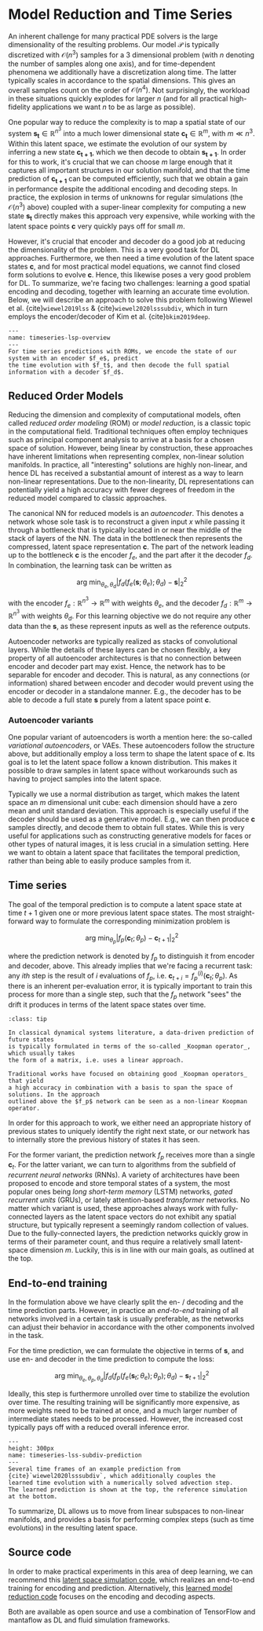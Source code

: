 Model Reduction and Time Series
=======================

An inherent challenge for many practical PDE solvers is the large dimensionality of the resulting problems.
Our model $\mathcal{P}$ is typically discretized with $\mathcal{O}(n^3)$ samples for a 3 dimensional 
problem (with $n$ denoting the number of samples along one axis), 
and for time-dependent phenomena we additionally have a discretization along
time. The latter typically scales in accordance to the spatial dimensions. This gives an
overall samples count on the order of $\mathcal{O}(n^4)$. Not surprisingly, 
the workload in these situations quickly explodes for larger $n$ (and for all practical high-fidelity applications we want $n$ to be as large as possible).

One popular way to reduce the complexity is to map a spatial state of our system $\mathbf{s_t} \in \mathbb{R}^{n^3}$
into a much lower dimensional state $\mathbf{c_t} \in \mathbb{R}^{m}$, with $m \ll n^3$. Within this latent space,
we estimate the evolution of our system by inferring a new state $\mathbf{c_{t+1}}$, which we then decode to obtain $\mathbf{s_{t+1}}$. In order for this to work, it's crucial that we can choose $m$ large enough that it captures all important structures in our solution manifold, and that the time prediction of $\mathbf{c_{t+1}}$ can be computed efficiently, such that we obtain a gain in performance despite the additional encoding and decoding steps. In practice, the explosion in terms of unknowns for regular simulations (the $\mathcal{O}(n^3)$ above) coupled with a super-linear complexity for computing a new state $\mathbf{s_t}$ directly makes this approach very expensive, while working with the latent space points $\mathbf{c}$ very quickly pays off for small $m$.

However, it's crucial that encoder and decoder do a good job at reducing the dimensionality of the problem. This is a very good task for DL approaches. Furthermore, we then need a time evolution of the latent space states $\mathbf{c}$, and for most practical model equations, we cannot find closed form solutions to evolve $\mathbf{c}$. Hence, this likewise poses a very good problem for DL. To summarize, we're facing two challenges: learning a good spatial encoding and decoding, together with learning an accurate time evolution.
Below, we will describe an approach to solve this problem following Wiewel et al.
{cite}`wiewel2019lss` & {cite}`wiewel2020lsssubdiv`, which in turn employs 
the encoder/decoder of Kim et al. {cite}`bkim2019deep`.


```{figure} resources/others-timeseries-lsp-overview.jpg
---
name: timeseries-lsp-overview
---
For time series predictions with ROMs, we encode the state of our system with an encoder $f_e$, predict 
the time evolution with $f_t$, and then decode the full spatial information with a decoder $f_d$.
```


## Reduced Order Models 

Reducing the dimension and complexity of computational models, often called _reduced order modeling_ (ROM) or _model reduction_, is a classic topic in the computational field. Traditional techniques often employ techniques such as principal component analysis to arrive at a basis for a chosen space of solution. However, being linear by construction, these approaches have inherent limitations when representing complex, non-linear solution manifolds. In practice, all "interesting" solutions are highly non-linear, and hence DL has received a substantial amount of interest as a way to learn non-linear representations. Due to the non-linearity, DL representations can potentially yield a high accuracy with fewer degrees of freedom in the reduced model compared to classic approaches.

The canonical NN for reduced models is an _autoencoder_. This denotes a network whose sole task is to reconstruct a given input $x$ while passing it through a bottleneck that is typically located in or near the middle of the stack of layers of the NN. The data in the bottleneck then represents the compressed, latent space representation $\mathbf{c}$. The part of the network leading up to the bottleneck  $\mathbf{c}$ is the encoder $f_e$, and the part after it the decoder $f_d$. In combination, the learning task can be written as

$$
\text{arg min}_{\theta_e,\theta_d} | f_d( f_e(\mathbf{s};\theta_e) ;\theta_d) - \mathbf{s} |_2^2
$$

with the encoder
$f_e: \mathbb{R}^{n^3} \rightarrow \mathbb{R}^{m}$ with weights $\theta_e$,
and the decoder 
$f_d: \mathbb{R}^{m} \rightarrow \mathbb{R}^{n^3}$ with weights $\theta_d$. For this
learning objective we do not require any other data than the $\mathbf{s}$, as these represent
inputs as well as the reference outputs.

Autoencoder networks are typically realized as stacks of convolutional layers.
While the details of these layers can be chosen flexibly, a key property of all
autoencoder architectures is that no connection between encoder and decoder part may 
exist. Hence, the network has to be separable for encoder and decoder.
This is natural, as any connections (or information) shared between encoder and decoder
would prevent using the encoder or decoder in a standalone manner. E.g., the decoder has to be able to decode a full state $\mathbf{s}$ purely from a latent space point $\mathbf{c}$.

### Autoencoder variants

One popular variant of autoencoders is worth a mention here: the so-called _variational autoencoders_, or VAEs. These autoencoders follow the structure above, but additionally employ a loss term to shape the latent space of $\mathbf{c}$. Its goal is to let the latent space follow a known distribution. This makes it possible to draw samples in latent space without workarounds such as having to project samples into the latent space.

Typically we use a normal distribution as target, which makes the latent space an $m$ dimensional unit cube: each dimension should have a zero mean and unit standard deviation.
This approach is especially useful if the decoder should be used as a generative model. E.g., we can then produce $\mathbf{c}$ samples directly, and decode them to obtain full states. 
While this is very useful for applications such as constructing generative models for faces or other types of natural images, it is less crucial in a simulation setting. Here we want to obtain a latent space that facilitates the temporal prediction, rather than being able to easily produce samples from it.


## Time series

The goal of the temporal prediction is to compute a latent space state at time $t+1$ given one or more previous
latent space states.
The most straight-forward way to formulate the corresponding minimization problem is

$$
\text{arg min}_{\theta_p} | f_p( \mathbf{c}_{t};\theta_p) - \mathbf{c}_{t+1} |_2^2
$$

where the prediction network is denoted by $f_p$ to distinguish it from encoder and decoder, above.
This already implies that we're facing a recurrent task: any $ith$ step is
the result of $i$ evaluations of $f_p$, i.e. $\mathbf{c}_{t+i} = f_p^{(i)}( \mathbf{c}_{t};\theta_p)$.
As there is an inherent per-evaluation error, it is typically important to train this process
for more than a single step, such that the $f_p$ network "sees" the drift it produces in terms
of the latent space states over time.

```{admonition} Koopman operators
:class: tip

In classical dynamical systems literature, a data-driven prediction of future states
is typically formulated in terms of the so-called _Koopman operator_, which usually takes
the form of a matrix, i.e. uses a linear approach.

Traditional works have focused on obtaining good _Koopman operators_ that yield
a high accuracy in combination with a basis to span the space of solutions. In the approach
outlined above the $f_p$ network can be seen as a non-linear Koopman operator.
```
In order for this approach to work, we either need an appropriate history of previous 
states to uniquely identify the right next state, or our network has to internally
store the previous history of states it has seen.

For the former variant, the prediction network $f_p$ receives more than 
a single $\mathbf{c}_{t}$. For the latter variant, we can turn to algorithms
from the subfield of _recurrent neural networks_ (RNNs). A variety of architectures 
have been proposed to encode and store temporal states of a system, the most
popular ones being 
_long short-term memory_ (LSTM) networks,
_gated recurrent units_ (GRUs), or
lately attention-based _transformer_ networks.
No matter which variant is used, these approaches always work with fully-connected layers
as the latent space vectors do not exhibit any spatial structure, but typically represent 
a seemingly random collection of values.
Due to the fully-connected layers, the prediction networks quickly grow in terms
of their parameter count, and thus require a relatively small latent-space dimension $m$.
Luckily, this is in line with our main goals, as outlined at the top.

## End-to-end training

In the formulation above we have clearly split the en- / decoding and the time prediction parts.
However, in practice an _end-to-end_ training of all networks involved in a certain task
is usually preferable, as the networks can adjust their behavior in accordance with the other
components involved in the task.

For the time prediction, we can formulate the objective in terms of $\mathbf{s}$, and use en- and decoder in the
time prediction to compute the loss:

$$
\text{arg min}_{\theta_e,\theta_p,\theta_d} | f_d( f_p( f_e( \mathbf{s}_{t} ;\theta_e)  ;\theta_p) ;\theta_d) - \mathbf{s}_{t+1} |_2^2
$$

Ideally, this step is furthermore unrolled over time to stabilize the evolution over time.
The resulting training will be significantly more expensive, as more weights need to be trained at once,
and a much larger number of intermediate states needs to be processed. However, the increased 
cost typically pays off with a reduced overall inference error.


```{figure} resources/others-timeseries-lss-subdiv-prediction.jpg
---
height: 300px
name: timeseries-lss-subdiv-prediction
---
Several time frames of an example prediction from {cite}`wiewel2020lsssubdiv`, which additionally couples the
learned time evolution with a numerically solved advection step. 
The learned prediction is shown at the top, the reference simulation at the bottom.
```

To summarize, DL allows us to move from linear subspaces to non-linear manifolds, and provides a basis for performing
complex steps (such as time evolutions) in the resulting latent space.

## Source code

In order to make practical experiments in this area of deep learning, we can 
recommend this
[latent space simulation code](https://github.com/wiewel/LatentSpaceSubdivision),
which realizes an end-to-end training for encoding and prediction.
Alternatively, this
[learned model reduction code](https://github.com/byungsook/deep-fluids) focuses on the
encoding and decoding aspects.

Both are available as open source and use a combination of TensorFlow and mantaflow
as DL and fluid simulation frameworks.
